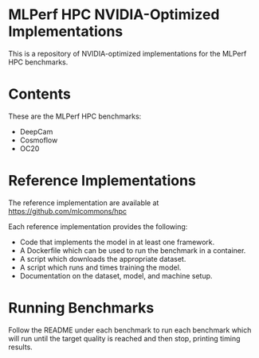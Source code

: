 
# MLPerf HPC NVIDIA-Optimized Implementations

This is a repository of NVIDIA-optimized implementations for the MLPerf HPC benchmarks.

# Contents

These are the MLPerf HPC benchmarks:
* DeepCam
* Cosmoflow
* OC20

# Reference Implementations
The reference implementation are available at https://github.com/mlcommons/hpc 

Each reference implementation provides the following:
 
* Code that implements the model in at least one framework.
* A Dockerfile which can be used to run the benchmark in a container.
* A script which downloads the appropriate dataset.
* A script which runs and times training the model.
* Documentation on the dataset, model, and machine setup.

# Running Benchmarks

Follow the README under each benchmark to run each benchmark which will run until the target quality is reached and then stop, printing timing results. 
